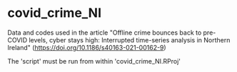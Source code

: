 # covid_crime_NI

Data and codes used in the article "Offline crime bounces back to pre-COVID levels, cyber stays high: Interrupted time-series analysis in Northern Ireland" (https://doi.org/10.1186/s40163-021-00162-9)

The 'script' must be run from within 'covid_crime_NI.RProj'

